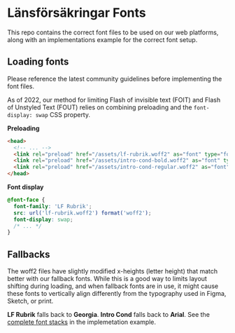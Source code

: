 # Länsförsäkringar Fonts
This repo contains the correct font files to be used on our web platforms,
along with an implementations example for the correct font setup.

## Loading fonts
Please reference the latest community guidelines before implementing the font
files.

As of 2022, our method for limiting Flash of invisible text (FOIT) and
Flash of Unstyled Text (FOUT) relies on combining preloading and the
`font-display: swap` CSS property.

**Preloading**
```html
<head>
  <!-- ... -->
  <link rel="preload" href="/assets/lf-rubrik.woff2" as="font" type="font/woff2" crossorigin>
  <link rel="preload" href="/assets/intro-cond-bold.woff2" as="font" type="font/woff2" crossorigin>
  <link rel="preload" href="/assets/intro-cond-regular.woff2" as="font" type="font/woff2" crossorigin>
</head>
```

**Font display**
```css
@font-face {
  font-family: 'LF Rubrik';
  src: url('lf-rubrik.woff2') format('woff2');
  font-display: swap;
  /* ... */
}
```

## Fallbacks
The woff2 files have slightly modified x-heights (letter height) that match
better with our fallback fonts. While this is a good way to limits layout
shifting during loading, and when fallback fonts are in use, it might cause
these fonts to vertically align differently from the typography used in Figma,
Sketch, or print.

**LF Rubrik** falls back to **Georgia**. **Intro Cond** falls back to
**Arial**. See the [complete font stacks](https://github.com/LF-digitala-kanaler/fonts/blob/master/index.css#L2) in the implemetation
example.
